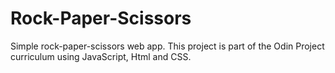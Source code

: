 # Rock-Paper-Scissors

Simple rock-paper-scissors web app. This project is part of the Odin Project curriculum using JavaScript, Html and CSS.